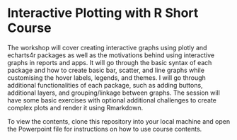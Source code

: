 # Interactive Plotting with R Short Course

The workshop will cover creating interactive graphs using plotly and echarts4r packages as well as the motivations behind using interactive graphs in reports and apps. It will go through the basic syntax of each package and how to create basic bar, scatter, and line graphs while customising the hover labels, legends, and themes. I will go through additional functionalities of each package, such as adding buttons, additional layers, and grouping/linkage between graphs. The session will have some basic exercises with optional additional challenges to create complex plots and render it using Rmarkdown.

To view the contents, clone this repository into your local machine and open the Powerpoint file for instructions on how to use course contents.
